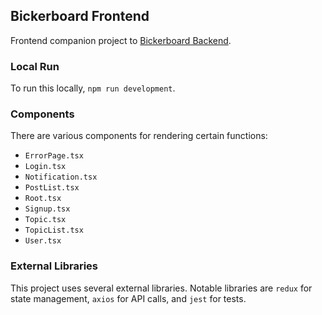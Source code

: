 ## Bickerboard Frontend

Frontend companion project to [Bickerboard Backend](https://github.com/PE5I/bickerboard-backend).

### Local Run

To run this locally, `npm run development`.

### Components

There are various components for rendering certain functions:
- `ErrorPage.tsx`
- `Login.tsx`
- `Notification.tsx`
- `PostList.tsx`
- `Root.tsx`
- `Signup.tsx`
- `Topic.tsx`
- `TopicList.tsx`
- `User.tsx`

### External Libraries

This project uses several external libraries. Notable libraries are `redux` for state management, `axios` for API calls, and `jest` for tests.